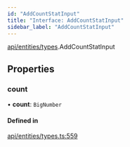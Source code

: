 ```yaml
---
id: "AddCountStatInput"
title: "Interface: AddCountStatInput"
sidebar_label: "AddCountStatInput"
---
```


[api/entities/types](../../../../../modules/API/Entities/Types/Types.md).AddCountStatInput

## Properties

### count

• **count**: `BigNumber`

#### Defined in

[api/entities/types.ts:559](https://github.com/PolymeshAssociation/polymesh-sdk/blob/8a9e72221/src/api/entities/types.ts#L559)
